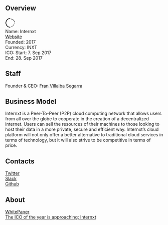 ## Overview
![logo](../projects/logo/internxt.png)  
Name: Internxt  
[Website](https://internxt.io/)  
Founded: 2017  
Currency: INXT  
ICO: Start: 7. Sep 2017  
End: 28. Sep 2017
## Staff
Founder & CEO: [Fran Villalba Segarra](../people/fran_villalba_segarra.md)  
## Business Model
Internxt is a Peer-To-Peer (P2P) cloud computing network that allows users from all over the globe to cooperate in the creation of a decentralized internet. Users can sell the resources of their machines to those looking to host their data in a more private, secure and efficient way. Internxt’s cloud platform will not only offer a better alternative to traditional cloud services in terms of technology, but it will also strive to be competitive in terms of price.
## Contacts  
[Twitter](https://twitter.com/internxt_io)  
[Slack](https://internxt.slack.com/join/shared_invite/MjMyNDIzNDk5Mjk5LTE1MDM5MDYxNTEtODI4ZGQ1OTY0MQ)    
[Github](https://github.com/internxt)
## About  
[WhitePaper](https://internxt.io/whitepaper.pdf)  
[The ICO of the year is approaching: Internxt](https://www.bitcoincafe.ch/2017/08/14/the-ico-of-the-year-is-approaching-internxt/)
